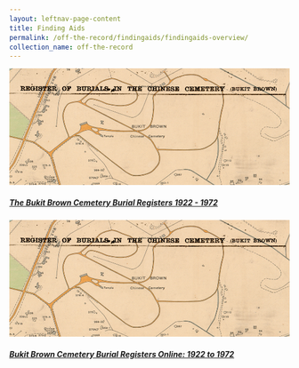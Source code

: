 ```yaml
---
layout: leftnav-page-content
title: Finding Aids
permalink: /off-the-record/findingaids/findingaids-overview/
collection_name: off-the-record
---
```


<div>
	<div class="row is-multiline">
		<div class="col is-one-third-desktop is-one-third-tablet">
			<a href="/off-the-record/findingaids/findingaids-overview/bukit-brown-cemetery-burial-registers/" class="project-link">
				<img src="/images/findingaids/bukitbrown.jpg" alt="Bukit Brown Cemetery Burial Registers" class="project-image">
			<div class="project-card">
				<div class="project-title margin--bottom--xs">
					<h5><b>The Bukit Brown Cemetery Burial Registers 1922 - 1972</b></h5>
				</div>
			</div>
			</a>
		</div>
		<div class="col is-one-third-desktop is-one-third-tablet">
			<a href="/off-the-record/findingaids/findingaids-overview/bukit-brown-cemetery-burial-registers-online/" class="project-link">
				<img src="/images/findingaids/bukitbrown.jpg" alt="Bukit Brown Cemetery Burial Registers Online" class="project-image">
			<div class="project-card">
				<div class="project-title margin--bottom--xs">
					<h5><b>Bukit Brown Cemetery Burial Registers Online: 1922 to 1972</b></h5>
				</div>
			</div>
			</a>
		</div>
</div>